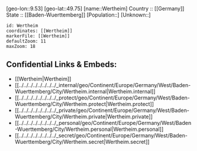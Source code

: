 ﻿---
location: [49.75,9.53] 
mapzoom: [7,12] 
mapmarker: city 
type: City
tags:
- geo/City


SpocWebEntityId: 35558
isDeleted: false
confidential: public

---
[geo-lon::9.53] 
[geo-lat::49.75] 
[name::Wertheim] 
Country :: [[Germany]]  
State :: [[Baden-Wuerttemberg]] 
[Population::] 
[Unknown::] 


```leaflet
id: Wertheim
coordinates: [[Wertheim]] 
markerFile: [[Wertheim]] 
defaultZoom: 11 
maxZoom: 18
```


## Confidential Links & Embeds: 
- [[Wertheim|Wertheim]]  
- [[../../../../../../../../_internal/geo/Continent/Europe/Germany/West/Baden-Wuerttemberg/City/Wertheim.internal|Wertheim.internal]] 
- [[../../../../../../../../_protect/geo/Continent/Europe/Germany/West/Baden-Wuerttemberg/City/Wertheim.protect|Wertheim.protect]] 
- [[../../../../../../../../_private/geo/Continent/Europe/Germany/West/Baden-Wuerttemberg/City/Wertheim.private|Wertheim.private]] 
- [[../../../../../../../../_personal/geo/Continent/Europe/Germany/West/Baden-Wuerttemberg/City/Wertheim.personal|Wertheim.personal]] 
- [[../../../../../../../../_secret/geo/Continent/Europe/Germany/West/Baden-Wuerttemberg/City/Wertheim.secret|Wertheim.secret]] 
